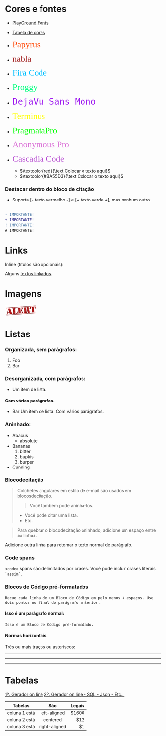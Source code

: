 # Cores e fontes

- [PlayGround Fonts](https://sourcefoundry.org/hack/playground.html)
- [Tabela de cores](https://celke.com.br/artigo/tabela-de-cores-html-nome-hexadecimal-rgb)

- <span style="font-family:Papyrus; font-size:2em;color: #FF4500">Papyrus</span>

- <span style="font-family:nabla; font-size:2em;color: #A52A2A">nabla</span>

- <span style="font-family:Fira Code; font-size:2em;color: #00BFFF">Fira Code</span>

- <span style="font-family:Proggy; font-size:2em;color: #00FF7F">Proggy</span>

- <span style="font-family:DejaVu Sans Mono; font-size:2em;color: #A020F0">DejaVu Sans Mono</span>

- <span style="font-family:Terminus; font-size:2em;color: #FFFF00">Terminus</span>

- <span style="font-family: PragmataPro; font-size:2em;color: #00FF00">PragmataPro</span>

- <span style="font-family: Anonymous Pro; font-size:2em;color: #DA70D6">Anonymous Pro</span>

- <span style="font-family:Cascadia Code; font-size:2em;color: #BA55D3">Cascadia Code</span>



  * $`\textcolor{red}{\text Colocar o texto aqui}`$ 
  * $\textcolor{#BA55D3}{\text Colocar o texto aqui}$ 

### Destacar dentro do bloco de citação
- Suporta [- texto vermelho -] e [+ texto verde +], mas nenhum outro.

```diff

- IMPORTANTE!
+ IMPORTANTE!
! IMPORTANTE!
# IMPORTANTE!

```

# Links
Inline (títulos são opcionais):

Alguns [textos linkados](http://google.com/ "Título").


# Imagens
![alt text](img/alerta.jpg "Alerta")

# Listas
### Organizada, sem parágrafos: 

1. Foo
2. Bar

### Desorganizada, com parágrafos: 

* Um item de lista.    
#### Com vários parágrafos.
* Bar
Um item de lista.
Com vários parágrafos.

### Aninhado: 

* Abacus
    * absolute
* Bananas
    1. bitter
    2. bupkis
    3. burper
* Cunning

### Blocodecitação
> Colchetes angulares em estilo de e-mail são usados em blocosdecitação.
>> Você também pode aninhá-los.
>>
> * Você pode citar uma lista.
> * Etc.

> Para quebrar o blocodecitação aninhado, adicione um espaço entre as linhas.

Adicione outra linha para retomar o texto normal de parágrafo.

### Code spans
`<code>` spans são delimitados por crases.
Você pode incluir crases literais `` `assim` ``.

### Blocos de Código pré-formatados
    Recue cada linha de um Bloco de Código em pelo menos 4 espaços. Use dois pontos no final do parágrafo anterior.

#### Isso é um parágrafo normal:

    Isso é um Bloco de Código pré-formatado.
  

#### Normas horizontais
Três ou mais traços ou asteriscos: 

---

***

- - - -

# Tabelas

[1º.  Gerador on line](https://www.tablesgenerator.com/markdown_tables)
[2º. Gerador on line - SQL - Json - Etc...](https://tableconvert.com/markdown-generator)

| Tabelas    |      São       |  Legais |
|----------|:-------------:|------:|
| coluna 1 está |  left-aligned | $1600 |
| coluna 2 está |    centered   |   $12 |
| coluna 3 está | right-aligned |    $1 |